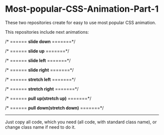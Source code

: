 # Most-popular-CSS-Animation-Part-1
These two repositories create for easy to use most popular CSS animation.

This repositories include next animations:

/* ====== **slide down** =======*/

/* ====== **slide up** =======*/

/* ====== **slide left** =======*/

/* ====== **slide right** =======*/

/* ====== **stretch left** =======*/

/* ====== **stretch right** =======*/

/* ====== **pull up(stretch up)** =======*/

/* ====== **pull down(stretch down)** =======*/

-----------

Just copy all code, which you need (all code, with standard class name), or change class name if need to do it.
